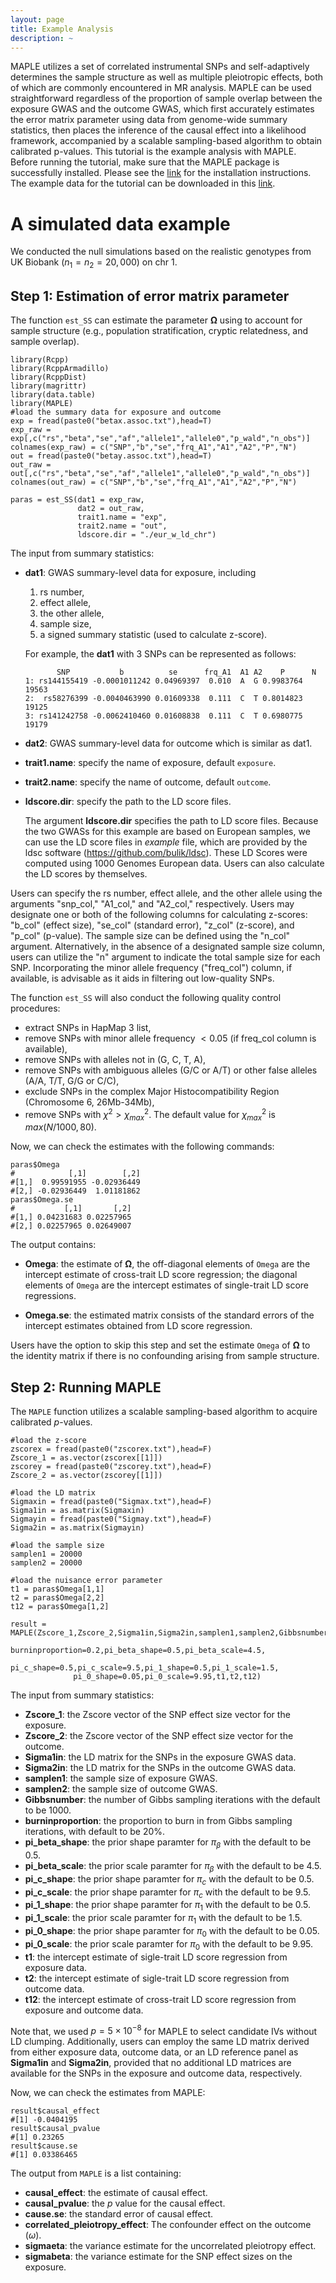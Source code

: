 ```yaml
---
layout: page
title: Example Analysis
description: ~
---
```

MAPLE utilizes a set of correlated instrumental SNPs and self-adaptively determines the sample structure as well as multiple pleiotropic effects, both of which are commonly encountered in MR analysis. MAPLE can be used straightforward regardless of the proportion of sample overlap between the exposure GWAS and the outcome GWAS, which first accurately estimates the error matrix parameter using data from genome-wide summary statistics, then places the inference of the causal effect into a likelihood framework, accompanied by a scalable sampling-based algorithm to obtain calibrated p-values. This tutorial is the example analysis with MAPLE. Before running the tutorial, make sure that the MAPLE package is successfully installed. Please see the [link](02_installation.html) for the installation instructions. The example data for the tutorial can be downloaded in this [link](https://github.com/yuanzhongshang/MAPLE/tree/main/example).

# A simulated data example

We conducted the null simulations based on the realistic genotypes from UK Biobank ($n_1=n_2=20,000$) on chr 1. 

## Step 1: Estimation of error matrix parameter

The function `est_SS` can estimate the parameter $\mathbf{\Omega}$ using to account for sample structure (e.g., population stratification, cryptic relatedness, and sample overlap).

```
library(Rcpp)
library(RcppArmadillo)
library(RcppDist)
library(magrittr)
library(data.table)
library(MAPLE)
#load the summary data for exposure and outcome
exp = fread(paste0("betax.assoc.txt"),head=T)
exp_raw = exp[,c("rs","beta","se","af","allele1","allele0","p_wald","n_obs")] 
colnames(exp_raw) = c("SNP","b","se","frq_A1","A1","A2","P","N")
out = fread(paste0("betay.assoc.txt"),head=T)
out_raw = out[,c("rs","beta","se","af","allele1","allele0","p_wald","n_obs")] 
colnames(out_raw) = c("SNP","b","se","frq_A1","A1","A2","P","N")

paras = est_SS(dat1 = exp_raw,
               dat2 = out_raw,
               trait1.name = "exp",
               trait2.name = "out",
               ldscore.dir = "./eur_w_ld_chr")
```

The input from summary statistics:

* **dat1**: GWAS summary-level data for exposure, including
  1. rs number,
  2. effect allele,
  3. the other allele,
  4. sample size,
  5. a signed summary statistic (used to calculate z-score).
  
    For example, the **dat1** with 3 SNPs can be represented as follows:
     
             SNP           b          se      frq_A1  A1 A2    P      N
      1: rs144155419 -0.0001011242 0.04969397  0.010  A  G 0.9983764 19563
      2:  rs58276399 -0.0040463990 0.01609338  0.111  C  T 0.8014823 19125
      3: rs141242758 -0.0062410460 0.01608838  0.111  C  T 0.6980775 19179
      
* **dat2**: GWAS summary-level data for outcome which is similar as dat1.
* **trait1.name**: specify the name of exposure, default `exposure`.
* **trait2.name**: specify the name of outcome, default `outcome`.
* **ldscore.dir**: specify the path to the LD score files.

   The argument **ldscore.dir** specifies the path to LD score files. Because the two GWASs for this example are based on European samples, we can use the LD score files in *example* file, which are provided by the ldsc software (<https://github.com/bulik/ldsc>). These LD Scores were computed using 1000 Genomes European data. Users can also calculate the LD scores by themselves.

Users can specify the rs number, effect allele, and the other allele using the arguments "snp_col," "A1_col," and "A2_col," respectively. Users may designate one or both of the following columns for calculating z-scores: "b_col" (effect size), "se_col" (standard error), "z_col" (z-score), and "p_col" (p-value). The sample size can be defined using the "n_col" argument. Alternatively, in the absence of a designated sample size column, users can utilize the "n" argument to indicate the total sample size for each SNP. Incorporating the minor allele frequency ("freq_col") column, if available, is advisable as it aids in filtering out low-quality SNPs.

The function `est_SS` will also conduct the following quality control procedures:

* extract SNPs in HapMap 3 list,
* remove SNPs with minor allele frequency $< 0.05$ (if freq_col column is available),
* remove SNPs with alleles not in (G, C, T, A),
* remove SNPs with ambiguous alleles (G/C or A/T) or other false alleles (A/A, T/T, G/G or C/C),
* exclude SNPs in the complex Major Histocompatibility Region (Chromosome 6, 26Mb-34Mb),
* remove SNPs with $\chi^2 > \chi^2_{max}$. The default value for $\chi^2_{max}$ is $max(N/1000, 80)$.

Now, we can check the estimates with the following commands:

```
paras$Omega
#            [,1]        [,2]
#[1,]  0.99591955 -0.02936449
#[2,] -0.02936449  1.01181862
paras$Omega.se
#           [,1]       [,2]
#[1,] 0.04231683 0.02257965
#[2,] 0.02257965 0.02649007
```

The output contains:

* **Omega**: the estimate of $\mathbf\Omega$, the off-diagonal elements of `Omega` are the intercept estimate of cross-trait LD score regression; the diagonal elements of `Omega` are the intercept estimates of single-trait LD score regressions.

* **Omega.se**: the estimated matrix consists of the standard errors of the intercept estimates obtained from LD score regression.

Users have the option to skip this step and set the estimate `Omega` of $\mathbf\Omega$ to the identity matrix if there is no confounding arising from sample structure.

## Step 2: Running MAPLE

The `MAPLE` function utilizes a scalable sampling-based algorithm to acquire calibrated $p$-values.

```{r eval=FALSE}
#load the z-score
zscorex = fread(paste0("zscorex.txt"),head=F)
Zscore_1 = as.vector(zscorex[[1]])
zscorey = fread(paste0("zscorey.txt"),head=F)
Zscore_2 = as.vector(zscorey[[1]])

#load the LD matrix
Sigmaxin = fread(paste0("Sigmax.txt"),head=F)
Sigma1in = as.matrix(Sigmaxin)
Sigmayin = fread(paste0("Sigmay.txt"),head=F)
Sigma2in = as.matrix(Sigmayin)

#load the sample size
samplen1 = 20000
samplen2 = 20000

#load the nuisance error parameter
t1 = paras$Omega[1,1]
t2 = paras$Omega[2,2]
t12 = paras$Omega[1,2]

result = MAPLE(Zscore_1,Zscore_2,Sigma1in,Sigma2in,samplen1,samplen2,Gibbsnumber=1000,
              burninproportion=0.2,pi_beta_shape=0.5,pi_beta_scale=4.5,
              pi_c_shape=0.5,pi_c_scale=9.5,pi_1_shape=0.5,pi_1_scale=1.5,
              pi_0_shape=0.05,pi_0_scale=9.95,t1,t2,t12)
```

The input from summary statistics:

* **Zscore_1**: the Zscore vector of the SNP effect size vector for the exposure.
* **Zscore_2**: the Zscore vector of the SNP effect size vector for the outcome. 
* **Sigma1in**: the LD matrix for the SNPs in the exposure GWAS data.
* **Sigma2in**: the LD matrix for the SNPs in the outcome GWAS data.
* **samplen1**: the sample size of exposure GWAS.
* **samplen2**: the sample size of outcome GWAS.
* **Gibbsnumber**: the number of Gibbs sampling iterations with the default to be 1000.
* **burninproportion**:  the proportion to burn in from Gibbs sampling iterations, with default to be 20%.
* **pi_beta_shape**: the prior shape paramter for $\pi_\beta$ with the default to be 0.5.
* **pi_beta_scale**: the prior scale paramter for $\pi_\beta$ with the default to be 4.5.
* **pi_c_shape**: the prior shape paramter for $\pi_c$ with the default to be 0.5.
* **pi_c_scale**: the prior shape paramter for $\pi_c$ with the default to be 9.5.
* **pi_1_shape**: the prior shape paramter for $\pi_1$ with the default to be 0.5.
* **pi_1_scale**: the prior scale paramter for $\pi_1$ with the default to be 1.5.
* **pi_0_shape**: the prior shape paramter for $\pi_0$ with the default to be 0.05.
* **pi_0_scale**: the prior scale paramter for $\pi_0$ with the default to be 9.95.
* **t1**: the intercept estimate of sigle-trait LD score regression from exposure data.
* **t2**: the intercept estimate of sigle-trait LD score regression from outcome data.
* **t12**: the intercept estimate of cross-trait LD score regression from exposure and outcome data.

Note that,  we used $p=5\times{10}^{-8}$ for MAPLE to select candidate IVs without LD clumping. Additionally, users can employ the same LD matrix derived from either exposure data, outcome data, or an LD reference panel as **Sigma1in** and **Sigma2in**, provided that no additional LD matrices are available for the SNPs in the exposure and outcome data, respectively.

Now, we can check the estimates from MAPLE:

```
result$causal_effect
#[1] -0.0404195
result$causal_pvalue
#[1] 0.23265
result$cause.se
#[1] 0.03386465
```

The output from `MAPLE` is a list containing:

* **causal_effect**: the estimate of causal effect.
* **causal_pvalue**: the $p$ value for the causal effect.
* **cause.se**: the standard error of causal effect.
* **correlated_pleiotropy_effect**: The confounder effect on the outcome ($\omega$).
* **sigmaeta**: the variance estimate for the uncorrelated pleiotropy effect.
* **sigmabeta**: the variance estimate for the SNP effect sizes on the exposure.
